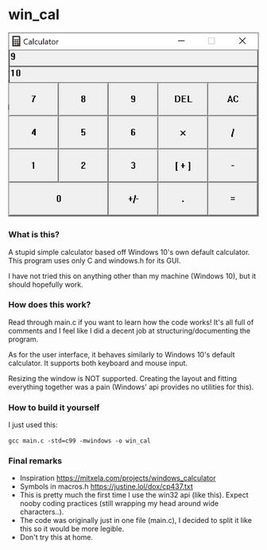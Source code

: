 # win_cal
![image](readme.png)

### What is this?
A stupid simple calculator based off Windows 10's own default calculator.
This program uses only C and windows.h for its GUI.

I have not tried this on anything other than my machine (Windows 10), but it should hopefully work.

### How does this work?
Read through main.c if you want to learn how the code works! It's all full of comments and I feel like I did a decent job at structuring/documenting the program.

As for the user interface, it behaves similarly to Windows 10's default calculator. It supports both keyboard and mouse input.

Resizing the window is NOT supported. Creating the layout and fitting everything together was a pain (Windows' api provides no utilities for this).

### How to build it yourself
I just used this:

`gcc main.c -std=c99 -mwindows -o win_cal`

### Final remarks
- Inspiration https://mitxela.com/projects/windows_calculator
- Symbols in macros.h https://justine.lol/dox/cp437.txt
- This is pretty much the first time I use the win32 api (like this). Expect nooby coding practices (still wrapping my head around wide characters..).
- The code was originally just in one file (main.c), I decided to split it like this so it would be more legible.
- Don't try this at home.
